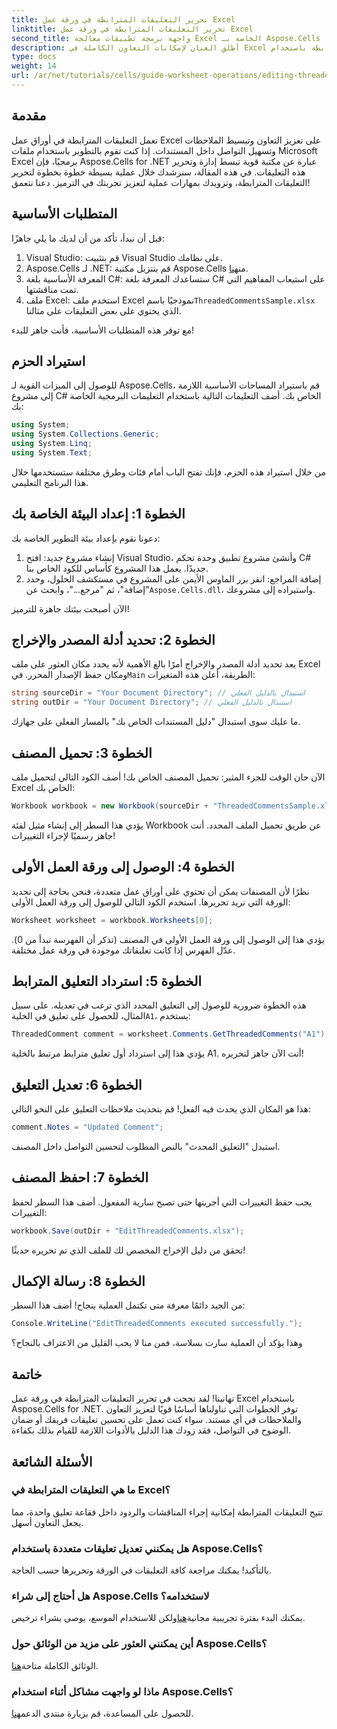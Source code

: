 ```yaml
---
title: تحرير التعليقات المترابطة في ورقة عمل Excel
linktitle: تحرير التعليقات المترابطة في ورقة عمل Excel
second_title: واجهة برمجة تطبيقات معالجة Excel الخاصة بـ Aspose.Cells .NET
description: أطلق العنان لإمكانات التعاون الكاملة في Excel من خلال دليلنا الشامل حول تحرير التعليقات المترابطة باستخدام Aspose.Cells لـ .NET. تقدم هذه المقالة نهجًا واضحًا خطوة بخطوة لتحسين الاتصال داخل أوراق عمل Excel الخاصة بك.
type: docs
weight: 14
url: /ar/net/tutorials/cells/guide-worksheet-operations/editing-threaded-comments/
---
```

## مقدمة

تعمل التعليقات المترابطة في أوراق عمل Excel على تعزيز التعاون وتبسيط الملاحظات وتسهيل التواصل داخل المستندات. إذا كنت تقوم بالتطوير باستخدام ملفات Microsoft Excel برمجيًا، فإن Aspose.Cells for .NET عبارة عن مكتبة قوية تبسط إدارة وتحرير هذه التعليقات. في هذه المقالة، سنرشدك خلال عملية بسيطة خطوة بخطوة لتحرير التعليقات المترابطة، وتزويدك بمهارات عملية لتعزيز تجربتك في الترميز. دعنا نتعمق!

## المتطلبات الأساسية
قبل أن نبدأ، تأكد من أن لديك ما يلي جاهزًا:

1. Visual Studio: قم بتثبيت Visual Studio على نظامك.
2.  Aspose.Cells لـ .NET: قم بتنزيل مكتبة Aspose.Cells من[هنا](https://releases.aspose.com/cells/net/).
3. المعرفة الأساسية بلغة C#: ستساعدك المعرفة بلغة C# على استيعاب المفاهيم التي تمت مناقشتها.
4.  ملف Excel: استخدم ملف Excel نموذجيًا باسم`ThreadedCommentsSample.xlsx` الذي يحتوي على بعض التعليقات على مثالنا.

مع توفر هذه المتطلبات الأساسية، فأنت جاهز للبدء!

## استيراد الحزم
للوصول إلى الميزات القوية لـ Aspose.Cells، قم باستيراد المساحات الأساسية اللازمة إلى مشروع C# الخاص بك. أضف التعليمات التالية باستخدام التعليمات البرمجية الخاصة بك:

```csharp
using System;
using System.Collections.Generic;
using System.Linq;
using System.Text;
```

من خلال استيراد هذه الحزم، فإنك تفتح الباب أمام فئات وطرق مختلفة ستستخدمها خلال هذا البرنامج التعليمي.

## الخطوة 1: إعداد البيئة الخاصة بك
دعونا نقوم بإعداد بيئة التطوير الخاصة بك:

1. إنشاء مشروع جديد: افتح Visual Studio، وأنشئ مشروع تطبيق وحدة تحكم C# جديدًا. يعمل هذا المشروع كأساس للكود الخاص بنا.
2. إضافة المراجع: انقر بزر الماوس الأيمن على المشروع في مستكشف الحلول، وحدد "إضافة"، ثم "مرجع..."، وابحث عن`Aspose.Cells.dll`، واستيراده إلى مشروعك.

الآن أصبحت بيئتك جاهزة للترميز!

## الخطوة 2: تحديد أدلة المصدر والإخراج
 يعد تحديد أدلة المصدر والإخراج أمرًا بالغ الأهمية لأنه يحدد مكان العثور على ملف Excel ومكان حفظ الإصدار المحرر. في`Main` الطريقة، أعلن هذه المتغيرات:

```csharp
string sourceDir = "Your Document Directory"; // استبدال بالدليل الفعلي
string outDir = "Your Document Directory"; // استبدال بالدليل الفعلي
```

ما عليك سوى استبدال "دليل المستندات الخاص بك" بالمسار الفعلي على جهازك.

## الخطوة 3: تحميل المصنف
الآن حان الوقت للجزء المثير: تحميل المصنف الخاص بك! أضف الكود التالي لتحميل ملف Excel الخاص بك:

```csharp
Workbook workbook = new Workbook(sourceDir + "ThreadedCommentsSample.xlsx");
```

يؤدي هذا السطر إلى إنشاء مثيل لفئة Workbook عن طريق تحميل الملف المحدد. أنت جاهز رسميًا لإجراء التغييرات!

## الخطوة 4: الوصول إلى ورقة العمل الأولى
نظرًا لأن المصنفات يمكن أن تحتوي على أوراق عمل متعددة، فنحن بحاجة إلى تحديد الورقة التي نريد تحريرها. استخدم الكود التالي للوصول إلى ورقة العمل الأولى:

```csharp
Worksheet worksheet = workbook.Worksheets[0];
```

يؤدي هذا إلى الوصول إلى ورقة العمل الأولى في المصنف (تذكر أن الفهرسة تبدأ من 0). عدّل الفهرس إذا كانت تعليقاتك موجودة في ورقة عمل مختلفة.

## الخطوة 5: استرداد التعليق المترابط
 هذه الخطوة ضرورية للوصول إلى التعليق المحدد الذي ترغب في تعديله. على سبيل المثال، للحصول على تعليق في الخلية`A1`، يستخدم:

```csharp
ThreadedComment comment = worksheet.Comments.GetThreadedComments("A1")[0];
```

يؤدي هذا إلى استرداد أول تعليق مترابط مرتبط بالخلية A1. أنت الآن جاهز لتحريره!

## الخطوة 6: تعديل التعليق
هذا هو المكان الذي يحدث فيه الفعل! قم بتحديث ملاحظات التعليق على النحو التالي:

```csharp
comment.Notes = "Updated Comment";
```

استبدل "التعليق المحدث" بالنص المطلوب لتحسين التواصل داخل المصنف.

## الخطوة 7: احفظ المصنف
يجب حفظ التغييرات التي أجريتها حتى تصبح سارية المفعول. أضف هذا السطر لحفظ التغييرات:

```csharp
workbook.Save(outDir + "EditThreadedComments.xlsx");
```

تحقق من دليل الإخراج المخصص لك للملف الذي تم تحريره حديثًا!

## الخطوة 8: رسالة الإكمال
من الجيد دائمًا معرفة متى تكتمل العملية بنجاح! أضف هذا السطر:

```csharp
Console.WriteLine("EditThreadedComments executed successfully.");
```

وهذا يؤكد أن العملية سارت بسلاسة، فمن منا لا يحب القليل من الاعتراف بالنجاح؟

## خاتمة
تهانينا! لقد نجحت في تحرير التعليقات المترابطة في ورقة عمل Excel باستخدام Aspose.Cells for .NET. توفر الخطوات التي تناولناها أساسًا قويًا لتعزيز التعاون والملاحظات في أي مستند. سواء كنت تعمل على تحسين تعليقات فريقك أو ضمان الوضوح في التواصل، فقد زودك هذا الدليل بالأدوات اللازمة للقيام بذلك بكفاءة.

## الأسئلة الشائعة

### ما هي التعليقات المترابطة في Excel؟
تتيح التعليقات المترابطة إمكانية إجراء المناقشات والردود داخل فقاعة تعليق واحدة، مما يجعل التعاون أسهل.

### هل يمكنني تعديل تعليقات متعددة باستخدام Aspose.Cells؟
بالتأكيد! يمكنك مراجعة كافة التعليقات في الورقة وتحريرها حسب الحاجة.

### هل أحتاج إلى شراء Aspose.Cells لاستخدامه؟
 يمكنك البدء بفترة تجريبية مجانية[هنا](https://releases.aspose.com/)ولكن للاستخدام الموسع، يوصى بشراء ترخيص.

### أين يمكنني العثور على مزيد من الوثائق حول Aspose.Cells؟
 الوثائق الكاملة متاحة[هنا](https://reference.aspose.com/cells/net/).

### ماذا لو واجهت مشاكل أثناء استخدام Aspose.Cells؟
 للحصول على المساعدة، قم بزيارة منتدى الدعم[هنا](https://forum.aspose.com/c/cells/9).